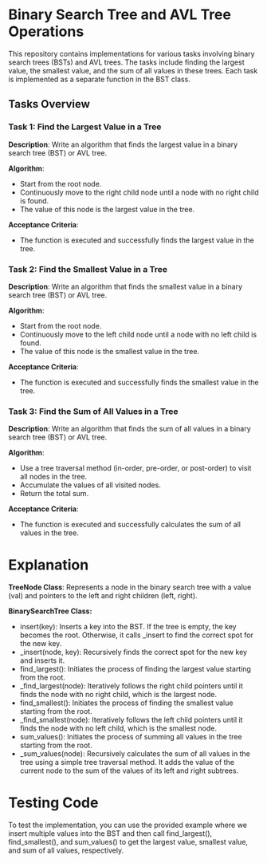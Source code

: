 # Binary Search Tree and AVL Tree Operations

This repository contains implementations for various tasks involving binary search trees (BSTs) and AVL trees. The tasks include finding the largest value, the smallest value, and the sum of all values in these trees. Each task is implemented as a separate function in the BST class.

## Tasks Overview

### Task 1: Find the Largest Value in a Tree

**Description**: Write an algorithm that finds the largest value in a binary search tree (BST) or AVL tree.

**Algorithm**: 
- Start from the root node.
- Continuously move to the right child node until a node with no right child is found.
- The value of this node is the largest value in the tree.

**Acceptance Criteria**:
- The function is executed and successfully finds the largest value in the tree.

### Task 2: Find the Smallest Value in a Tree

**Description**: Write an algorithm that finds the smallest value in a binary search tree (BST) or AVL tree.

**Algorithm**: 
- Start from the root node.
- Continuously move to the left child node until a node with no left child is found.
- The value of this node is the smallest value in the tree.

**Acceptance Criteria**:
- The function is executed and successfully finds the smallest value in the tree.

### Task 3: Find the Sum of All Values in a Tree

**Description**: Write an algorithm that finds the sum of all values in a binary search tree (BST) or AVL tree.

**Algorithm**:
- Use a tree traversal method (in-order, pre-order, or post-order) to visit all nodes in the tree.
- Accumulate the values of all visited nodes.
- Return the total sum.

**Acceptance Criteria**:
- The function is executed and successfully calculates the sum of all values in the tree.

# Explanation

**TreeNode Class**: Represents a node in the binary search tree with a value (val) and pointers to the left and right children (left, right).

**BinarySearchTree Class:**
- insert(key): Inserts a key into the BST. If the tree is empty, the key becomes the root. Otherwise, it calls _insert to find the correct spot for the new key.
- _insert(node, key): Recursively finds the correct spot for the new key and inserts it.
- find_largest(): Initiates the process of finding the largest value starting from the root.
- _find_largest(node): Iteratively follows the right child pointers until it finds the node with no right child, which is the largest node.
- find_smallest(): Initiates the process of finding the smallest value starting from the root.
- _find_smallest(node): Iteratively follows the left child pointers until it finds the node with no left child, which is the smallest node.
- sum_values(): Initiates the process of summing all values in the tree starting from the root.
- _sum_values(node): Recursively calculates the sum of all values in the tree using a simple tree traversal method. It adds the value of the current node to the sum of the values of its left and right subtrees.

# Testing Code

To test the implementation, you can use the provided example where we insert multiple values into the BST and then call find_largest(), find_smallest(), and sum_values() to get the largest value, smallest value, and sum of all values, respectively.

